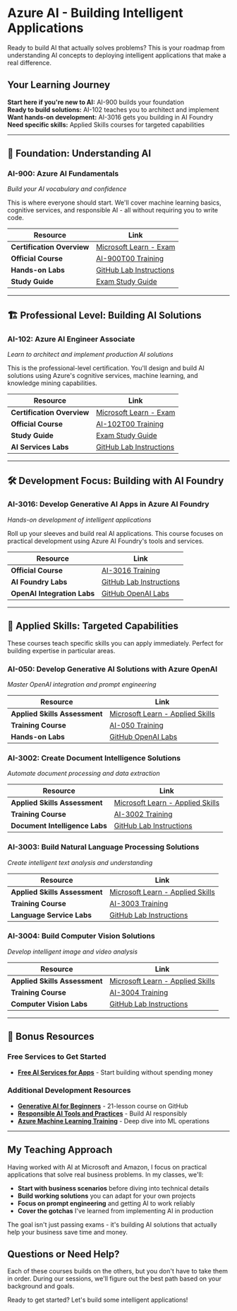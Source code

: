 # Azure AI - Building Intelligent Applications

Ready to build AI that actually solves problems? This is your roadmap from understanding AI concepts to deploying intelligent applications that make a real difference.

## Your Learning Journey

**Start here if you're new to AI:** AI-900 builds your foundation  
**Ready to build solutions:** AI-102 teaches you to architect and implement  
**Want hands-on development:** AI-3016 gets you building in AI Foundry  
**Need specific skills:** Applied Skills courses for targeted capabilities

---

## 🎯 Foundation: Understanding AI

### AI-900: Azure AI Fundamentals
*Build your AI vocabulary and confidence*

This is where everyone should start. We'll cover machine learning basics, cognitive services, and responsible AI - all without requiring you to write code.

| Resource | Link |
|----------|------|
| **Certification Overview** | [Microsoft Learn - Exam](https://learn.microsoft.com/en-us/credentials/certifications/azure-ai-fundamentals/) |
| **Official Course** | [AI-900T00 Training](https://learn.microsoft.com/en-us/training/courses/ai-900t00) |
| **Hands-on Labs** | [GitHub Lab Instructions](https://microsoftlearning.github.io/mslearn-ai-fundamentals/) |
| **Study Guide** | [Exam Study Guide](https://learn.microsoft.com/en-us/credentials/certifications/resources/study-guides/ai-900) |

---

## 🏗️ Professional Level: Building AI Solutions

### AI-102: Azure AI Engineer Associate
*Learn to architect and implement production AI solutions*

This is the professional-level certification. You'll design and build AI solutions using Azure's cognitive services, machine learning, and knowledge mining capabilities.

| Resource | Link |
|----------|------|
| **Certification Overview** | [Microsoft Learn - Exam](https://learn.microsoft.com/en-us/credentials/certifications/azure-ai-engineer/) |
| **Official Course** | [AI-102T00 Training](https://learn.microsoft.com/en-us/training/courses/ai-102t00) |
| **Study Guide** | [Exam Study Guide](https://learn.microsoft.com/en-us/credentials/certifications/resources/study-guides/ai-102) |
| **AI Services Labs** | [GitHub Lab Instructions](https://microsoftlearning.github.io/mslearn-ai-services/) |

---

## 🛠️ Development Focus: Building with AI Foundry

### AI-3016: Develop Generative AI Apps in Azure AI Foundry
*Hands-on development of intelligent applications*

Roll up your sleeves and build real AI applications. This course focuses on practical development using Azure AI Foundry's tools and services.

| Resource | Link |
|----------|------|
| **Official Course** | [AI-3016 Training](https://learn.microsoft.com/en-us/training/courses/ai-3016t00) |
| **AI Foundry Labs** | [GitHub Lab Instructions](https://microsoftlearning.github.io/mslearn-ai-studio/) |
| **OpenAI Integration Labs** | [GitHub OpenAI Labs](https://microsoftlearning.github.io/mslearn-openai/) |

---

## 🎯 Applied Skills: Targeted Capabilities

These courses teach specific skills you can apply immediately. Perfect for building expertise in particular areas.

### AI-050: Develop Generative AI Solutions with Azure OpenAI
*Master OpenAI integration and prompt engineering*

| Resource | Link |
|----------|------|
| **Applied Skills Assessment** | [Microsoft Learn - Applied Skills](https://learn.microsoft.com/en-us/credentials/applied-skills/develop-generative-ai-solutions-with-azure-openai-service/) |
| **Training Course** | [AI-050 Training](https://learn.microsoft.com/en-us/training/courses/ai-050t00) |
| **Hands-on Labs** | [GitHub OpenAI Labs](https://microsoftlearning.github.io/mslearn-openai/) |

### AI-3002: Create Document Intelligence Solutions
*Automate document processing and data extraction*

| Resource | Link |
|----------|------|
| **Applied Skills Assessment** | [Microsoft Learn - Applied Skills](https://learn.microsoft.com/en-us/credentials/applied-skills/create-an-intelligent-document-processing-solution/) |
| **Training Course** | [AI-3002 Training](https://learn.microsoft.com/en-us/training/courses/ai-3002t00) |
| **Document Intelligence Labs** | [GitHub Lab Instructions](https://microsoftlearning.github.io/mslearn-ai-document-intelligence/) |

### AI-3003: Build Natural Language Processing Solutions
*Create intelligent text analysis and understanding*

| Resource | Link |
|----------|------|
| **Applied Skills Assessment** | [Microsoft Learn - Applied Skills](https://learn.microsoft.com/en-us/credentials/applied-skills/build-a-natural-language-processing-solution/) |
| **Training Course** | [AI-3003 Training](https://learn.microsoft.com/en-us/training/courses/ai-3003t00) |
| **Language Service Labs** | [GitHub Lab Instructions](https://microsoftlearning.github.io/mslearn-ai-language/) |

### AI-3004: Build Computer Vision Solutions
*Develop intelligent image and video analysis*

| Resource | Link |
|----------|------|
| **Applied Skills Assessment** | [Microsoft Learn - Applied Skills](https://learn.microsoft.com/en-us/credentials/applied-skills/build-an-azure-ai-vision-solution/) |
| **Training Course** | [AI-3004 Training](https://learn.microsoft.com/en-us/training/courses/ai-3004t00) |
| **Computer Vision Labs** | [GitHub Lab Instructions](https://microsoftlearning.github.io/mslearn-ai-vision/) |

---

## 🚀 Bonus Resources

### Free Services to Get Started
- **[Free AI Services for Apps](https://azure.github.io/Cloud-Native/Build-IA/Free-Services/)** - Start building without spending money

### Additional Development Resources
- **[Generative AI for Beginners](https://microsoft.github.io/generative-ai-for-beginners/)** - 21-lesson course on GitHub
- **[Responsible AI Tools and Practices](https://www.microsoft.com/en-us/ai/responsible-ai)** - Build AI responsibly
- **[Azure Machine Learning Training](https://learn.microsoft.com/en-us/training/browse/?products=azure-machine-learning)** - Deep dive into ML operations

---

## My Teaching Approach

Having worked with AI at Microsoft and Amazon, I focus on practical applications that solve real business problems. In my classes, we'll:

- **Start with business scenarios** before diving into technical details
- **Build working solutions** you can adapt for your own projects  
- **Focus on prompt engineering** and getting AI to work reliably
- **Cover the gotchas** I've learned from implementing AI in production

The goal isn't just passing exams - it's building AI solutions that actually help your business save time and money.

## Questions or Need Help?

Each of these courses builds on the others, but you don't have to take them in order. During our sessions, we'll figure out the best path based on your background and goals.

Ready to get started? Let's build some intelligent applications!